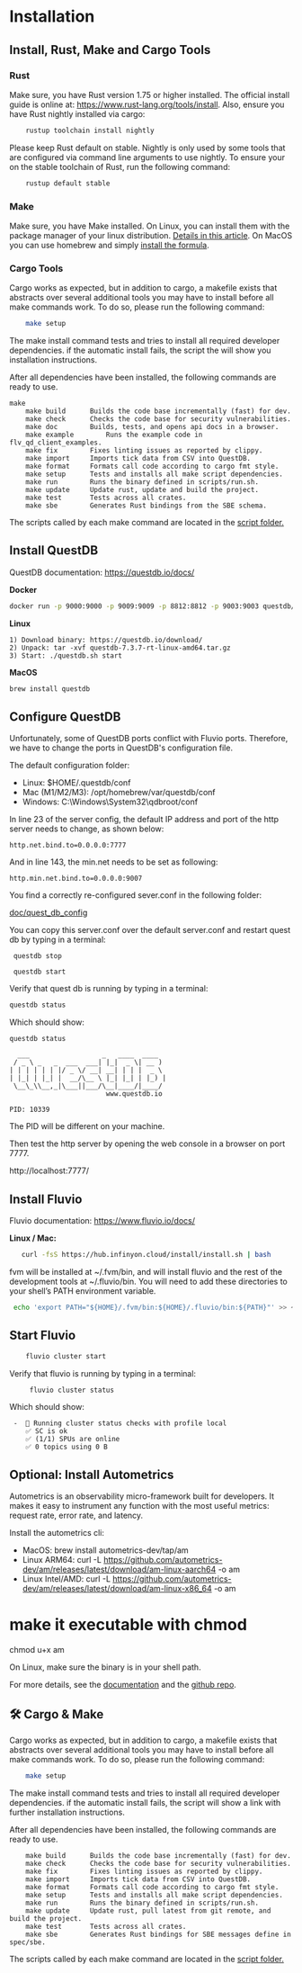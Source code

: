 # Installation


## Install, Rust, Make and Cargo Tools 

### Rust

Make sure, you have Rust version 1.75 or higher installed. The official install 
guide is online at: https://www.rust-lang.org/tools/install. Also, ensure you have Rust nightly installed via cargo:

```bash 
    rustup toolchain install nightly
```
 Please keep Rust default on stable. Nightly is only used by some tools
that are configured via command line arguments to use nightly. To ensure your on the stable toolchain of Rust, run the following command:

```bash 
    rustup default stable
```

### Make

Make sure, you have Make installed. On Linux, you can install them with the package manager of your linux distribution. [Details in this article](https://ioflood.com/blog/install-make-command-linux/#:~:text=In%20most%20Linux%20distributions%2C%20the,command%20sudo%20yum%20install%20make%20.).  On MacOS you can use homebrew and simply [install the formula](https://formulae.brew.sh/formula/make).

### Cargo Tools

Cargo works as expected, but in addition to cargo, a makefile exists
that abstracts over several additional tools you may have to install
before all make commands work. To do so, please run the following command:

```bash 
    make setup
```

The make install command tests and tries to install all required developer dependencies.
if the automatic install fails, the script the  will show you installation instructions.

After all dependencies have been installed, the following commands are ready to use.

```
make
    make build   	Builds the code base incrementally (fast) for dev.
    make check   	Checks the code base for security vulnerabilities.
    make doc   		Builds, tests, and opens api docs in a browser.
    make example     	Runs the example code in flv_qd_client_examples.
    make fix   		Fixes linting issues as reported by clippy.
    make import   	Imports tick data from CSV into QuestDB.
    make format   	Formats call code according to cargo fmt style.
    make setup   	Tests and installs all make script dependencies.
    make run   		Runs the binary defined in scripts/run.sh.
    make update   	Update rust, update and build the project.
    make test   	Tests across all crates.
    make sbe   		Generates Rust bindings from the SBE schema.
```

The scripts called by each make command are located in the [script folder.](scripts)


## Install QuestDB

QuestDB documentation: https://questdb.io/docs/

**Docker**

```bash 
docker run -p 9000:9000 -p 9009:9009 -p 8812:8812 -p 9003:9003 questdb/questdb:7.3.7
```

**Linux**

``` 
1) Download binary: https://questdb.io/download/
2) Unpack: tar -xvf questdb-7.3.7-rt-linux-amd64.tar.gz
3) Start: ./questdb.sh start
```

**MacOS**

```bash 
brew install questdb
```

## Configure QuestDB

Unfortunately, some of QuestDB ports conflict with Fluvio ports.
Therefore, we have to change the ports in QuestDB's configuration file.

The default configuration folder:
* Linux: $HOME/.questdb/conf
* Mac (M1/M2/M3): /opt/homebrew/var/questdb/conf
* Windows: C:\Windows\System32\qdbroot/conf

In line 23 of the server config, the default IP address and port of the
http server needs to change, as shown below:

``` 
http.net.bind.to=0.0.0.0:7777
```

And in line 143, the min.net needs to be set as following:

``` 
http.min.net.bind.to=0.0.0.0:9007
```

You find a correctly re-configured sever.conf in the following folder:

[doc/quest_db_config](quest_db_config)


You can copy this server.conf over the default server.conf and restart quest db
by typing in a terminal: 

``` 
 questdb stop
 
 questdb start
```

Verify that quest db is running by typing in a terminal:

```bash
questdb status
```

Which should show:

```
questdb status

  ___                  _   ____  ____
 / _ \ _   _  ___  ___| |_|  _ \| __ )
| | | | | | |/ _ \/ __| __| | | |  _ \
| |_| | |_| |  __/\__ \ |_| |_| | |_) |
 \__\_\\__,_|\___||___/\__|____/|____/
                        www.questdb.io

PID: 10339
```

The PID will be different on your machine.

Then test the http server by opening the web console in a browser on  port 7777.

http://localhost:7777/


## Install Fluvio

Fluvio documentation: https://www.fluvio.io/docs/

**Linux / Mac:** 

```bash 
   curl -fsS https://hub.infinyon.cloud/install/install.sh | bash
```

fvm will be installed at ~/.fvm/bin, and will install fluvio and the rest of the development tools at ~/.fluvio/bin. You will need to add these directories to your shell’s PATH environment variable.

```bash 
 echo 'export PATH="${HOME}/.fvm/bin:${HOME}/.fluvio/bin:${PATH}"' >> ~/.bashrc
```

## Start Fluvio


```bash 
    fluvio cluster start
```

Verify that fluvio is running by typing in a terminal:

```bash
     fluvio cluster status
```

Which should show:

```    
 -  📝 Running cluster status checks with profile local
    ✅ SC is ok
    ✅ (1/1) SPUs are online
    ✅ 0 topics using 0 B
```

## Optional: Install Autometrics

Autometrics is an observability micro-framework built for developers.
It makes it easy to instrument any function with the most useful metrics: request rate, error rate, and latency.

Install the autometrics cli:

* MacOS: brew install autometrics-dev/tap/am
* Linux ARM64: curl -L https://github.com/autometrics-dev/am/releases/latest/download/am-linux-aarch64 -o am
* Linux Intel/AMD: curl -L https://github.com/autometrics-dev/am/releases/latest/download/am-linux-x86_64 -o am

# make it executable with chmod
chmod u+x am

On Linux, make sure the binary is in your shell path.

For more details, see the [documentation](https://docs.autometrics.dev/local-development#getting-started-with-am)
and the [github repo](https://github.com/autometrics-dev/autometrics-rs).

## 🛠️ Cargo & Make

Cargo works as expected, but in addition to cargo, a makefile exists
that abstracts over several additional tools you may have to install
before all make commands work. To do so, please run the following command:

```bash 
    make setup
```

The make install command tests and tries to install all required developer dependencies.
if the automatic install fails, the script will show a link with further installation instructions.

After all dependencies have been installed, the following commands are ready to use.

```
    make build   	Builds the code base incrementally (fast) for dev.
    make check   	Checks the code base for security vulnerabilities.
    make fix   		Fixes linting issues as reported by clippy.
    make import   	Imports tick data from CSV into QuestDB.
    make format   	Formats call code according to cargo fmt style.
    make setup   	Tests and installs all make script dependencies.
    make run   		Runs the binary defined in scripts/run.sh.
    make update   	Update rust, pull latest from git remote, and build the project.
    make test   	Tests across all crates.
    make sbe   		Generates Rust bindings for SBE messages define in spec/sbe.
```

The scripts called by each make command are located in the [script folder.](../scripts)
